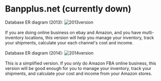 # Banpplus.net (currently down)
Database ER diagram (2013):
![2013version](https://cloud.githubusercontent.com/assets/21079726/23885101/419070f2-08c5-11e7-906a-8240ed179b99.png)
<br><br>
If you are doing online business on ebay and Amazon, and you have multi-inventory locations, this version will help you manage your inventory, track your shipments, calculate your each channel's cost and income.
<br><br>
Database ER diagram (2014):
![2014version](https://cloud.githubusercontent.com/assets/21079726/23884304/fe6f7098-08bf-11e7-9dd0-73b229d75e01.png)
<br><br>
This is a simplified version. If you only do Amazon FBA online business, this version will be good enough for you to manage your inventory, track your shipments, and calculate your cost and income from your Amazon stores.
